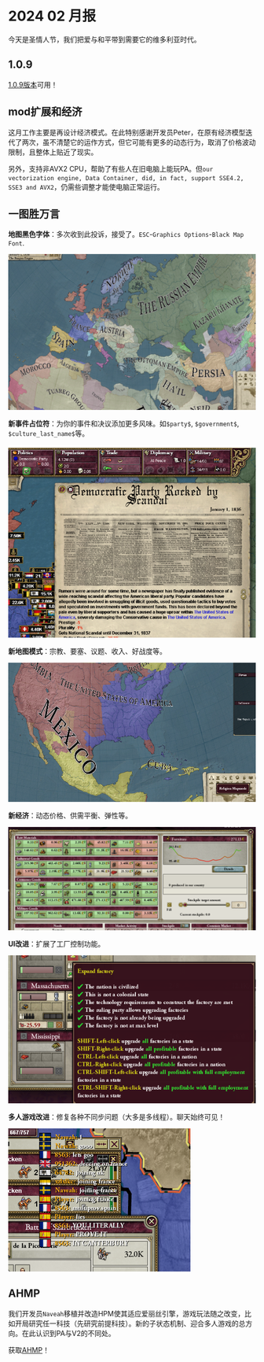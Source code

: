 # 2024 02 月报

今天是圣情人节，我们把爱与和平带到需要它的维多利亚时代。

## 1.0.9

[1.0.9版本](https://github.com/schombert/Project-Alice/releases/download/v1.0.9/1.0.9.7z)可用！

## mod扩展和经济

这月工作主要是再设计经济模式。在此特别感谢开发员Peter，在原有经济模型迭代了两次，虽不清楚它的运作方式，但它可能有更多的动态行为，取消了价格波动限制，且整体上贴近了现实。

另外，支持非AVX2 CPU，帮助了有些人在旧电脑上能玩PA。但`our vectorization engine, Data Container, did, in fact, support SSE4.2, SSE3 and AVX2`，仍需些调整才能使电脑正常运行。

## 一图胜万言

**地图黑色字体**：多次收到此投诉，接受了。`ESC`-`Graphics Options`-`Black Map Font`.

![Black map fonts](./images/map.png)

**新事件占位符**：为你的事件和决议添加更多风味。如`$party$`, `$government$`, `$culture_last_name$`等。

![Party](./images/party.png)

**新地图模式**：宗教、要塞、议题、收入、好战度等。

![Religion](./images/religion.png)

**新经济**：动态价格、供需平衡、弹性等。

![Trade](./images/trade.png)

**UI改进**：扩展了工厂控制功能。

![Expand](./images/expand.png)

**多人游戏改进**：修复各种不同步问题（大多是多线程）。聊天始终可见！

![Chat](./images/chat.png)

## AHMP

我们开发员`Naveah`移植并改造HPM使其适应爱丽丝引擎，游戏玩法随之改变，比如开局研究任一科技（先研究前提科技）。新的子状态机制、迎合多人游戏的总方向。在此认识到PA与V2的不同处。

获取[AHMP](https://github.com/nivaturimika/ahmp)！
